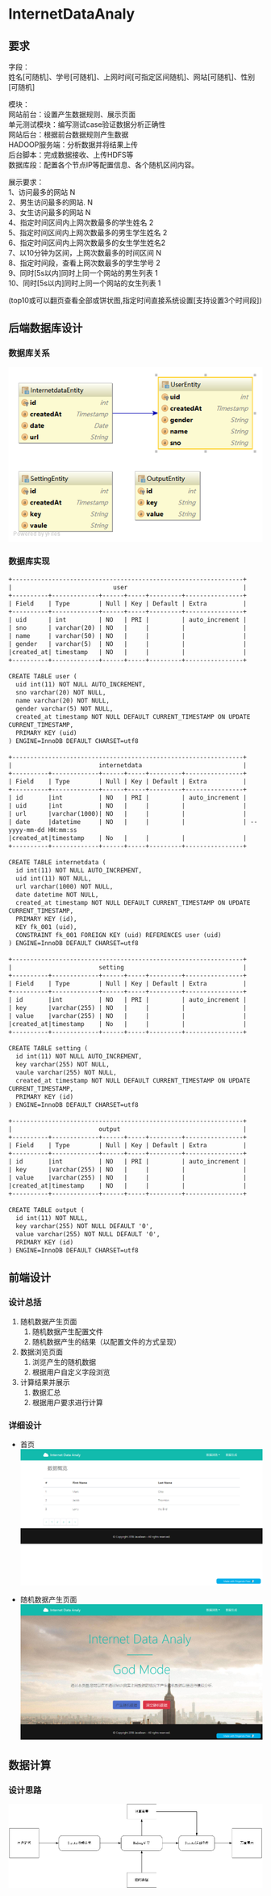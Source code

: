 # InternetDataAnaly

## 要求

字段：<br>
姓名[可随机]、学号[可随机]、上网时间[可指定区间随机]、网站[可随机]、性别[可随机]

模块：<br>
网站前台：设置产生数据规则、展示页面<br>
单元测试模块：编写测试case验证数据分析正确性<br>
网站后台：根据前台数据规则产生数据<br>
HADOOP服务端：分析数据并将结果上传<br>
后台脚本：完成数据接收、上传HDFS等<br>
数据库段：配置各个节点IP等配置信息、各个随机区间内容。

展示要求：<br>
1、访问最多的网站     N<br>
2、男生访问最多的网站. N<br>
3、女生访问最多的网站 N<br>
4、指定时间区间内上网次数最多的学生姓名 2 <br>
5、指定时间区间内上网次数最多的男生学生姓名 2<br>
6、指定时间区间内上网次数最多的女生学生姓名2<br>
7、以10分钟为区间，上网次数最多的时间区间 N<br>
8、指定时间段，查看上网次数最多的学生学号 2<br>
9、同时[5s以内]同时上同一个网站的男生列表 1<br>
10、同时[5s以内]同时上同一个网站的女生列表 1

(top10或可以翻页查看全部或饼状图,指定时间直接系统设置[支持设置3个时间段])

## 后端数据库设计
### 数据库关系
![数据库关系](DesignDocument/DatabaseDesign.png)
### 数据库实现
    +----------------------------------------------------------------+
    |                            user                                |
    +----------+-------------+------+-----+---------+----------------+
    | Field    | Type        | Null | Key | Default | Extra          |
    +----------+-------------+------+-----+---------+----------------+
    | uid      | int         | NO   | PRI |         | auto_increment |
    | sno      | varchar(20) | NO   |     |         |                |    
    | name     | varchar(50) | NO   |     |         |                |
    | gender   | varchar(5)  | NO   |     |         |                |
    |created_at| timestamp   | NO   |     |         |                |
    +----------+-------------+------+-----+---------+----------------+
    
    CREATE TABLE user (
      uid int(11) NOT NULL AUTO_INCREMENT,
      sno varchar(20) NOT NULL,
      name varchar(20) NOT NULL,
      gender varchar(5) NOT NULL,
      created_at timestamp NOT NULL DEFAULT CURRENT_TIMESTAMP ON UPDATE CURRENT_TIMESTAMP,
      PRIMARY KEY (uid)
    ) ENGINE=InnoDB DEFAULT CHARSET=utf8
    
    +----------------------------------------------------------------+
    |                        internetdata                            |
    +----------+-------------+------+-----+---------+----------------+
    | Field    | Type        | Null | Key | Default | Extra          |
    +----------+-------------+------+-----+---------+----------------+
    | id       |int          | NO   | PRI |         | auto_increment |
    | uid      |int          | NO   |     |         |                |
    | url      |varchar(1000)| NO   |     |         |                |    
    | date     |datetime     | NO   |     |         |                | -- yyyy-mm-dd HH:mm:ss
    |created_at|timestamp    | No   |     |         |                |
    +----------+-------------+------+-----+---------+----------------+
    
    CREATE TABLE internetdata (
      id int(11) NOT NULL AUTO_INCREMENT,
      uid int(11) NOT NULL,
      url varchar(1000) NOT NULL,
      date datetime NOT NULL,
      created_at timestamp NOT NULL DEFAULT CURRENT_TIMESTAMP ON UPDATE CURRENT_TIMESTAMP,
      PRIMARY KEY (id),
      KEY fk_001 (uid),
      CONSTRAINT fk_001 FOREIGN KEY (uid) REFERENCES user (uid)
    ) ENGINE=InnoDB DEFAULT CHARSET=utf8
    
    +----------------------------------------------------------------+
    |                        setting                                 |
    +----------+-------------+------+-----+---------+----------------+
    | Field    | Type        | Null | Key | Default | Extra          |
    +----------+-------------+------+-----+---------+----------------+
    | id       |int          | NO   | PRI |         | auto_increment |
    | key      |varchar(255) | NO   |     |         |                |
    | value    |varchar(255) | NO   |     |         |                |
    |created_at|timestamp    | No   |     |         |                |
    +----------+-------------+------+-----+---------+----------------+
    
    CREATE TABLE setting (
      id int(11) NOT NULL AUTO_INCREMENT,
      key varchar(255) NOT NULL,
      vaule varchar(255) NOT NULL,
      created_at timestamp NOT NULL DEFAULT CURRENT_TIMESTAMP ON UPDATE CURRENT_TIMESTAMP,
      PRIMARY KEY (id)
    ) ENGINE=InnoDB DEFAULT CHARSET=utf8
    
    +----------------------------------------------------------------+
    |                        output                                  |
    +----------+-------------+------+-----+---------+----------------+
    | Field    | Type        | Null | Key | Default | Extra          |
    +----------+-------------+------+-----+---------+----------------+
    | id       |int          | NO   | PRI |         | auto_increment |
    | key      |varchar(255) | NO   |     |         |                |
    | value    |varchar(255) | NO   |     |         |                |
    |created_at|timestamp    | NO   |     |         |                |
    +----------+-------------+------+-----+---------+----------------+
    
    CREATE TABLE output (
      id int(11) NOT NULL,
      key varchar(255) NOT NULL DEFAULT '0',
      value varchar(255) NOT NULL DEFAULT '0',
      PRIMARY KEY (id)
    ) ENGINE=InnoDB DEFAULT CHARSET=utf8
    
    

## 前端设计
### 设计总括
1. 随机数据产生页面
    1. 随机数据产生配置文件
    2. 随机数据产生的结果（以配置文件的方式呈现）
2. 数据浏览页面
    1. 浏览产生的随机数据
    2. 根据用户自定义字段浏览
3. 计算结果并展示
    1. 数据汇总
    2. 根据用户要求进行计算
### 详细设计
+ 首页
    ![首页](DesignDocument/index.png)
    
+ 随机数据产生页面
    ![随机数据产生页面](DesignDocument/creator.png)

## 数据计算
### 设计思路
![计算流程](DesignDocument/计算流程.png)